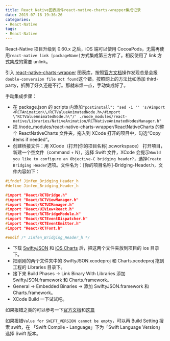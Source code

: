 ```yaml
---
title: React Native图表插件react-native-charts-wrapper集成记录
date: 2019-07-18 19:36:26
categories: 
- React-Native
tags:
- React-Native
---
```

React-Native 项目升级到 0.60.x 之后，iOS 端可以使用 CocoaPods，无需再使用`react-native link [packageName]`方式集成第三方库了。相反使用了 link 方式集成的需要 unlink。

引入 [react-native-charts-wrapper](https://github.com/wuxudong/react-native-charts-wrapper) 图表库，按照[官方文档](https://github.com/wuxudong/react-native-charts-wrapper/blob/master/installation_guide/README.md)操作发现总是会报
`double-conversion file not found`这个错。按照网上的方法比如添加 third-party，折腾了好久还是不行。那就麻烦一点，手动集成好了。
<!-- more -->

手动集成步骤：

- 在 package.json 的 scripts 内添加`"postinstall": "sed -i '' 's/#import <RCTAnimation\\/RCTValueAnimatedNode.h>/#import \"RCTValueAnimatedNode.h\"/' ./node_modules/react-native/Libraries/NativeAnimation/RCTNativeAnimatedNodesManager.h"`
- 把 /node_modules/react-native-charts-wrapper/ReactNativeCharts 的整个 ReactNativeCharts 文件夹，拖入到 XCode 打开的项目中，勾选“Copy items if needed”。
- 创建桥接文件：用 XCode（打开[你的项目名称].xcworkspace） 打开项目，新建一个空文件（command + N），选择 Swift 文件，XCode 会提示`Would you like to configure an Objective-C bridging header?`，选择`Create Bridging Header`选项。文件名为：[你的项目名称]-Bridging-Header.h，文件内容如下：

```h
#ifndef Jinfen_Bridging_Header_h
#define Jinfen_Bridging_Header_h

#import "React/RCTBridge.h"
#import "React/RCTViewManager.h"
#import "React/RCTUIManager.h"
#import "React/UIView+React.h"
#import "React/RCTBridgeModule.h"
#import "React/RCTEventDispatcher.h"
#import "React/RCTEventEmitter.h"
#import "React/RCTFont.h"

#endif /* Jinfen_Bridging_Header_h */
```

- 下载 [SwiftyJSON](https://github.com/SwiftyJSON/SwiftyJSON) 和 [iOS Charts](https://github.com/danielgindi/Charts) 后，把这两个文件夹放到项目的 ios 目录下。
- 把刚刚的两个文件夹中的 SwiftyJSON.xcodeproj 和 Charts.xcodeproj 拖到工程的 Libraries 目录下。
- 接下来 Build Phases -> Link Binary With Libraries 添加 SwiftyJSON.framework 和 Charts.framework。
- General -> Embedded Binaries -> 添加 SwiftyJSON.framework 和 Charts.framework。
- XCode Build 一下试试吧。

如果报错之类的可以参考一下[官方文档](https://github.com/wuxudong/react-native-charts-wrapper/blob/master/installation_guide/README.md)和[这篇](https://www.jianshu.com/p/432517c5b531)

如果报错`Value for SWIFT_VERSION cannot be empty`，可以再 Build Setting 搜索 swift，在 「Swift Compile - Language」下为「Swift Language Version」选择 Swift 版本。
